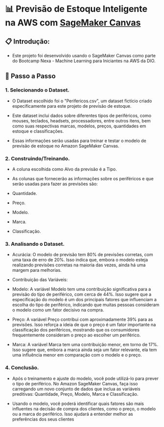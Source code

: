 # 📊 Previsão de Estoque Inteligente na AWS com [SageMaker Canvas](https://aws.amazon.com/pt/sagemaker/canvas/)

## 📋 Introdução:

- Este projeto foi desenvolvido usando o SageMaker Canvas como parte do Bootcamp Nexa - Machine Learning para Iniciantes na AWS da DIO.

## 🚀 Passo a Passo

### 1. Selecionando o Dataset.

-  O Dataset escolhido foi o "Perifericos.csv", um dataset fictício criado especificamente para este projeto de previsão de estoque.
  
-  Este dataset inclui dados sobre diferentes tipos de periféricos, como mouses, teclados, headsets, processadores, entre outros itens, bem como suas respectivas marcas, modelos, preços, quantidades em estoque e classificações.
   
-  Essas informações serão usadas  para treinar e testar o modelo de previsão de estoque no Amazon SageMaker Canvas.

### 2. Construindo/Treinando.

- A coluna escolhida como Alvo da previsão é a Tipo.

- As colunas que fornecerão as informações sobre os periféricos e que serão usadas para fazer as previsões são:
  
- Quantidade.
  
- Preço.
  
- Modelo.
  
- Marca.
  
- Classificação.

### 3. Analisando o Dataset.

- Acurácia: O modelo de previsão tem 80% de previsões corretas, com uma taxa de erro de 20%. Isso indica que, embora o modelo esteja realizando previsões corretas na maioria das vezes, ainda há uma margem para melhorias.

- Contribuição das Variáveis:

- Modelo: A variável Modelo tem uma contribuição significativa para a previsão do tipo de periférico, com cerca de 44%. Isso sugere que a especificação do modelo é um dos principais fatores que influenciam a escolha do tipo de periférico, indicando que muitas pessoas consideram o modelo como um fator decisivo na compra.

- Preço: A variável Preço contribui com aproximadamente 39% para as previsões. Isso reforça a ideia de que o preço é um fator importante na classificação dos periféricos, mostrando que os consumidores frequentemente consideram o preço ao escolher um periférico.

- Marca: A variável Marca tem uma contribuição menor, em torno de 17%. Isso sugere que, embora a marca ainda seja um fator relevante, ela tem uma influência menor em comparação com o modelo e o preço.

### 4. Conclusão.

- Após o treinamento e ajuste do modelo, você pode utilizá-lo para prever o tipo de periférico. No Amazon SageMaker Canvas, faça isso carregando um novo conjunto de dados que inclua as variáveis preditivas: Quantidade, Preço, Modelo, Marca e Classificação.
  
- Usando o modelo, você poderá identificar quais fatores são mais influentes na decisão de compra dos clientes, como o preço, o modelo ou a marca do periférico. Isso ajudará a entender melhor as preferências dos seus clientes


